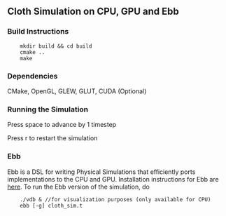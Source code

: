 ## Cloth Simulation on CPU, GPU and Ebb

### Build Instructions
```
    mkdir build && cd build
    cmake ..
    make
```

### Dependencies
CMake, OpenGL, GLEW, GLUT, CUDA (Optional)

### Running the Simulation
Press space to advance by 1 timestep

Press r to restart the simulation

### Ebb
Ebb is a DSL for writing Physical Simulations that efficiently ports implementations to the CPU and GPU. Installation instructions for Ebb are [here](https://github.com/gilbo/ebb). To run the Ebb version of the simulation, do
```
    ./vdb & //for visualization purposes (only available for CPU)
    ebb [-g] cloth_sim.t
```
